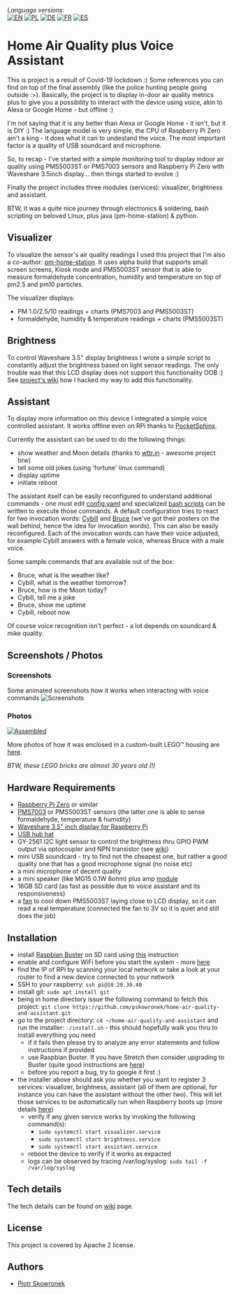 _Language versions:_\
[![EN](https://github.com/pskowronek/home-air-quality-and-assistant/raw/master/www/flags/lang-US.png)](https://github.com/pskowronek/home-air-quality-and-assistant) 
[![PL](https://github.com/pskowronek/home-air-quality-and-assistant/raw/master/www/flags/lang-PL.png)](https://translate.googleusercontent.com/translate_c?sl=en&tl=pl&u=https://github.com/pskowronek/home-air-quality-and-assistant)
[![DE](https://github.com/pskowronek/home-air-quality-and-assistant/raw/master/www/flags/lang-DE.png)](https://translate.googleusercontent.com/translate_c?sl=en&tl=de&u=https://github.com/pskowronek/home-air-quality-and-assistant)
[![FR](https://github.com/pskowronek/home-air-quality-and-assistant/raw/master/www/flags/lang-FR.png)](https://translate.googleusercontent.com/translate_c?sl=en&tl=fr&u=https://github.com/pskowronek/home-air-quality-and-assistant)
[![ES](https://github.com/pskowronek/home-air-quality-and-assistant/raw/master/www/flags/lang-ES.png)](https://translate.googleusercontent.com/translate_c?sl=en&tl=es&u=https://github.com/pskowronek/home-air-quality-and-assistant)

# Home Air Quality plus Voice Assistant

This is project is a result of Covid-19 lockdown :) Some references you can find on top of the final assembly (like the police hunting people going outside :>).
Basically, the project is to display in-door air quality metrics plus to give you a possibility to interact with the device using voice, akin to Alexa or Google Home - but offline :)

I'm not saying that it is any better than Alexa or Google Home - it isn't, but it is DIY :) The language model is very simple, the CPU of Raspberry Pi Zero ain't a king - it does what it
can to undestand the voice. The most important factor is a quality of USB soundcard and microphone.

So, to recap - I've started with a simple monitoring tool to display indoor air quality using PMS5003ST or PMS7003 sensors and Raspberry Pi Zero with Waveshare 3.5inch display... then things started to evolve :)

Finally the project includes three modules (services): visualizer, brightness and assistant.

BTW, it was a quite nice journey through electronics & soldering, bash scripting on beloved Linux, plus java (pm-home-station) & python.

## Visualizer

To visualize the sensor's air quality readings I used this project that I'm also a co-author: [pm-home-station](https://github.com/rjaros87/pm-home-station/).
It uses alpha build that supports small screen screens, Kiosk mode and PMS5003ST sensor that is able to measure formaldehyde concentration, humidity and temperature on top of pm2.5 and pm10 particles.

The visualizer displays:
- PM 1.0/2.5/10 readings + charts (PMS7003 and PMS5003ST)
- formaldehyde, humidity & temperature readings + charts (PMS5003ST)

## Brightness

To control Waveshare 3.5" display brightness I wrote a simple script to constantly adjust the brightness based on light sensor readings. The only trouble was that this LCD display does not support this
functionality OOB :) See [project's wiki](https://github.com/pskowronek/home-air-quality-and-assistant/wiki) how I hacked my way to add this functionality.

## Assistant

To display more information on this device I integrated a simple voice controlled assistant. It works offline even on RPi thanks to [PocketSphinx](https://github.com/cmusphinx/pocketsphinx).

Currently the assistant can be used to do the following things:
  - show weather and Moon details (thanks to [wttr.in](https://github.com/chubin/wttr.in) - awesome project btw)
  - tell some old jokes (using 'fortune' linux command)
  - display uptime
  - initiate reboot

The assistant itself can be easily reconfigured to understand additional commands - one must edit [config.yaml](https://github.com/pskowronek/home-air-quality-and-assistant/blob/master/assistant/config.yaml) and specialized [bash scripts](https://github.com/pskowronek/home-air-quality-and-assistant/tree/master/assistant/scripts) can be written to execute those commands.
A default configuration tries to react for two invocation words: [Cybill](https://en.wikipedia.org/wiki/Cybill_Shepherd) and [Bruce](https://en.wikipedia.org/wiki/Bruce_Willis) (we've got their posters on the wall behind, hence the idea for invocation words). This can also be easily reconfigured.
Each of the invocation words can have their voice adjusted, for example Cybill answers with a female voice, whereas Bruce with a male voice.

Some sample commands that are available out of the box:
  - Bruce, what is the weather like?
  - Cybill, what is the weather tomorrow?
  - Bruce, how is the Moon today?
  - Cybill, tell me a joke
  - Bruce, show me uptime
  - Cybill, reboot now

Of course voice recognition isn't perfect - a lot depends on soundcard & mike quality.

## Screenshots / Photos

### Screenshots

Some animated screenshots how it works when interacting with voice commands
![Screenshots](https://github.com/pskowronek/home-air-quality-and-assistant/raw/master/www/screenshots/screenshots.gif)


### Photos

[![Assembled](https://pskowronek.github.io/home-air-quality-and-assistant/www/assembled/00.JPG)](https://pskowronek.github.io/home-air-quality-and-assistant/www/assembled/index.html "Photos of the assembled home-air-quality-and-assistant")

More photos of how it was enclosed in a custom-built LEGO™ housing are [here](https://pskowronek.github.io/home-air-quality-and-assistant/www/assembled/index.html "Photos of assembling home-air-quality-and-assistant").

*BTW, these LEGO bricks are almost 30 years old (!)*


## Hardware Requirements

- [Raspberry Pi Zero](https://botland.com.pl/en/modules-and-kits-raspberry-pi-is-zero/9749-raspberry-pi-zero-wh-512mb-ram-wifi-bt41-with-connectors.html) or similar
- [PMS7003](https://botland.com.pl/en/sensors-clean-air/10924-dust-air-clean-sensor-pms7003-33v-uart.html?search_query=PMS7003&results=6) or PMS5003ST sensors (the latter one is able to sense formaldehyde, temperature & humidity)
- [Waveshare 3.5" inch display for Raspberry Pi](https://botland.com.pl/en/displays-raspberry-pi/4479-touch-screen-a-resistive-lcd-35-320x480px-gpio-for-raspberry-pi-432bzero-waveshare-9904.html)
- [USB hub hat](https://botland.com.pl/en/raspberry-pi-hat-extenders-findings/8870-hub-usb-hat-4-port-hub-for-raspberry-pi-4b3b3bzero-waveshare-12694.html)
- GY-2561 I2C light sensor to control the brightness thru GPIO PWM output via optocoupler and NPN transistor (see [wiki](https://github.com/pskowronek/home-air-quality-and-assistant/wiki))
- mini USB soundcard - try to find not the cheapest one, but rather a good quality one that has a good microphone signal (no noise etc)
- a mini microphone of decent quality
- a mini speaker (like MG15 0.1W 8ohm) plus amp [module](https://botland.com.pl/en/mp3-wav-oog-midi/6641-amplifier-audio-stereo-2x3w-5v-arduino-bascom-avr-green.html)
- 16GB SD card (as fast as possible due to voice assistant and its responsiveness)
- a [fan](https://botland.com.pl/en/fans/15056-fan-5v-30x30x10-mm-for-raspberry-pi-case.html) to cool down PMS5003ST laying close to LCD display, so it can read a real temperature (connected the fan to 3V so it is quiet and still does the job)

## Installation

- install [Raspbian Buster](https://www.raspberrypi.org/downloads/) on SD card using [this](https://www.raspberrypi.org/documentation/installation/installing-images/README.md) instruction
- enable and configure WiFi before you start the system - more [here](https://howchoo.com/g/ndy1zte2yjn/how-to-set-up-wifi-on-your-raspberry-pi-without-ethernet)
- find the IP of RPi by scanning your local network or take a look at your router to find a new device connected to your network
- SSH to your raspberry: ```ssh pi@10.20.30.40```
- install git: ```sudo apt install git```
- being in home directory issue the following command to fetch this project: ```git clone https://github.com/pskowronek/home-air-quality-and-assistant.git```
- go to the project directory: ```cd ~/home-air-quality-and-assistant``` and run the installer: ```./install.sh``` - this should hopefully walk you thru to install everything you need
  - if it fails then please try to analyze any error statements and follow instructions if provided
  - use Raspbian Buster. If you have Stretch then consider upgrading to Buster (quite good instructions are [here](http://baddotrobot.com/blog/2019/08/29/upgrade-raspian-stretch-to-buster/))
  - before you report a bug, try to google it first :)
- the installer above should ask you whether you want to register 3 services: visualizer, brightness, assistant (all of them are optional, for instance you can have the assistant without the other two).
This will let those services to be automatically run when Raspberry boots up (more details [here](https://www.raspberrypi.org/documentation/linux/usage/systemd.md))
  - verify if any given service works by invoking the following command(s):
    - ```sudo systemctl start visualizer.service```
    - ```sudo systemctl start brightness.service```
    - ```sudo systemctl start assistant.service```
  - reboot the device to verify if it works as expacted
  - logs can be observed by tracing /var/log/syslog: ```sudo tail -f /var/log/syslog```

## Tech details

The tech details can be found on [wiki](https://github.com/pskowronek/home-air-quality-and-assistant/wiki) page.

## License

This project is covered by Apache 2 license.

## Authors

- [Piotr Skowronek](https://github.com/pskowronek)

